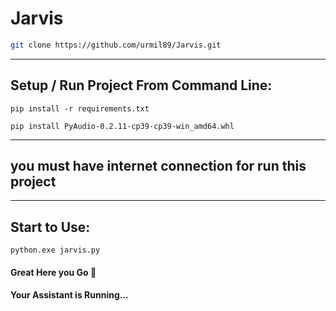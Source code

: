 # Jarvis
``` bash
git clone https://github.com/urmil89/Jarvis.git
```
___
## Setup / Run Project From Command Line:
```
pip install -r requirements.txt
```
```
pip install PyAudio-0.2.11-cp39-cp39-win_amd64.whl
```
___
## you must have internet connection for run this project
___
## Start to Use:
```
python.exe jarvis.py
```
#### Great Here you Go 🚀
#### Your Assistant is Running...
